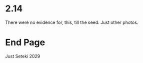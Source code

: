 # 2.14
There were no evidence for, this, till the seed.
Just other photos.
# End Page
Just Seteki 2029
